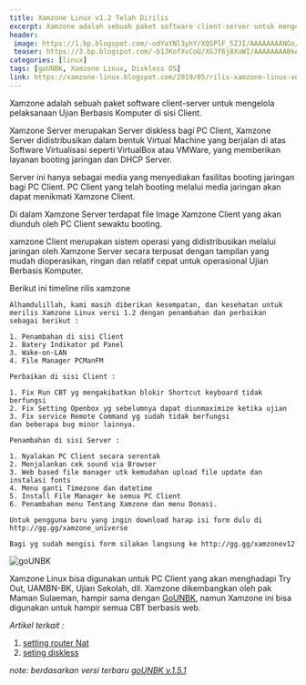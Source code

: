 ```yaml
---
title: Xamzone Linux v1.2 Telah Dirilis
excerpt: Xamzone adalah sebuah paket software client-server untuk mengelola pelaksanaan Ujian Berbasis Komputer di sisi client.
header:
 image: https://1.bp.blogspot.com/-odYaYNl3yhY/XQSPlF_5ZJI/AAAAAAAANGo/hmpTln6YIF4SFfJrNdC6UmAX10pFQyavwCLcBGAs/s1600/xamzone-wallpaper-v1.2.jpg
 teaser: https://3.bp.blogspot.com/-b1JKofXvCoU/XGJf6j8XuWI/AAAAAAAABkA/obhjWbPGz18hLgivw_vZnxjXtxQa9wLzwCLcBGAs/w180-h100-c/logok.png
categories: [linux]
tags: [goUNBK, Xamzone Linux, Diskless OS]
link: https://xamzone-linux.blogspot.com/2019/05/rilis-xamzone-linux-versi-12.html
---
```

Xamzone adalah sebuah paket software client-server untuk mengelola pelaksanaan Ujian Berbasis Komputer di sisi Client.

Xamzone Server merupakan Server diskless bagi PC Client, Xamzone Server didistribusikan dalam bentuk Virtual Machine yang berjalan di atas Software Virtualisasi seperti VirtualBox atau VMWare, yang memberikan layanan booting jaringan dan DHCP Server.

Server ini hanya sebagai media yang menyediakan fasilitas booting jaringan bagi PC Client. PC Client yang telah booting melalui media jaringan akan dapat menikmati Xamzone Client.

Di dalam Xamzone Server terdapat file Image Xamzone Client yang akan diunduh oleh PC Client sewaktu booting.

xamzone Client merupakan sistem operasi yang didistribusikan melalui jaringan oleh Xamzone Server secara terpusat dengan tampilan yang mudah dioperasikan, ringan dan relatif cepat untuk operasional Ujian Berbasis Komputer.

Berikut ini timeline rilis xamzone
```
Alhamdulillah, kami masih diberikan kesempatan, dan kesehatan untuk merilis Xamzone Linux versi 1.2 dengan penambahan dan perbaikan sebagai berikut :

1. Penambahan di sisi Client
2. Batery Indikator pd Panel
3. Wake-on-LAN
4. File Manager PCManFM

Perbaikan di sisi Client :

1. Fix Run CBT yg mengakibatkan blokir Shortcut keyboard tidak berfungsi
2. Fix Setting Openbox yg sebelumnya dapat diunmaximize ketika ujian
3. Fix service Remote Command yg sudah tidak berfungsi
dan beberapa bug minor lainnya.

Penambahan di sisi Server :

1. Nyalakan PC Client secara serentak
2. Menjalankan cek sound via Browser
3. Web based file manager utk kemudahan upload file update dan instalasi fonts
4. Menu ganti Timezone dan datetime
5. Install File Manager ke semua PC Client
6. Penambahan menu Tentang Xamzone dan menu Donasi.

Untuk pengguna baru yang ingin download harap isi form dulu di http://gg.gg/xamzone_universe

Bagi yg sudah mengisi form silakan langsung ke http://gg.gg/xamzonev12

```

![goUNBK](https://lh5.googleusercontent.com/proxy/iIlOzvCa_ngdrd8dmuJCcmCuxUGbJab2Hbrj6Ej4vCw9HJl6SahjYh7anZXucie7AOvvVZwL3-MUz5XRe3eFUxO7uiZiVCzlgTdydA=w512-h288-nc)

Xamzone Linux bisa digunakan untuk PC Client yang akan menghadapi Try Out, UAMBN-BK, Ujian Sekolah, dll.  Xamzone dikembangkan oleh pak Maman Sulaeman, hampir sama dengan [GoUNBK](https://www.facebook.com/gounbk/), namun Xamzone ini bisa digunakan untuk hampir semua CBT berbasis web. 

_Artikel terkait :_
1. [setting router Nat](https://xamzone-linux.blogspot.com/2019/06/setting-xamzone-sebagai-router-nat.html)
2. [seting diskless](https://xamzone-linux.blogspot.com/2019/06/setting-diskless-pembelajaran-TIK-Xamzone-linux.html)

_note: berdasarkan versi terbaru [goUNBK v.1.5.1](https://www.facebook.com/story.php?story_fbid=3215913105101085&id=2957910584234673)_
